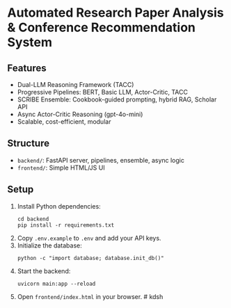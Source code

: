 # Automated Research Paper Analysis & Conference Recommendation System

## Features
- Dual-LLM Reasoning Framework (TACC)
- Progressive Pipelines: BERT, Basic LLM, Actor-Critic, TACC
- SCRIBE Ensemble: Cookbook-guided prompting, hybrid RAG, Scholar API
- Async Actor-Critic Reasoning (gpt-4o-mini)
- Scalable, cost-efficient, modular

## Structure
- `backend/`: FastAPI server, pipelines, ensemble, async logic
- `frontend/`: Simple HTML/JS UI

## Setup
1. Install Python dependencies:
   ```
   cd backend
   pip install -r requirements.txt
   ```
2. Copy `.env.example` to `.env` and add your API keys.
3. Initialize the database:
   ```
   python -c "import database; database.init_db()"
   ```
4. Start the backend:
   ```
   uvicorn main:app --reload
   ```
5. Open `frontend/index.html` in your browser.
#   k d s h 
 
 

